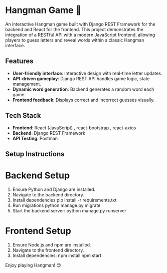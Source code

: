 # Hangman Game 🎉

An interactive Hangman game built with Django REST Framework for the backend and React for the frontend. This project demonstrates the integration of a RESTful API with a modern JavaScript frontend, allowing players to guess letters and reveal words within a classic Hangman interface.

## Features
- **User-friendly interface**: Interactive design with real-time letter updates.
- **API-driven gameplay**: Django REST API handles game logic, state management.
- **Dynamic word generation**: Backend generates a random word each game.
- **Frontend feedback**: Displays correct and incorrect guesses visually.

## Tech Stack
- **Frontend**: React (JavaScript) , react-bootstrap , react-axios
- **Backend**: Django REST Framework
- **API Testing**: Postman

## Setup Instructions

# Backend Setup

1. Ensure Python and Django are installed.
2. Navigate to the backend directory.
3. Install dependencies
   pip install -r requirements.txt
4. Run migrations
   python manage.py migrate
5. Start the backend server:
   python manage.py runserver

# Frontend Setup

1. Ensure Node.js and npm are installed.
2. Navigate to the frontend directory.
3. Install dependencies:
   npm install
   npm start

Enjoy playing Hangman! 😊
